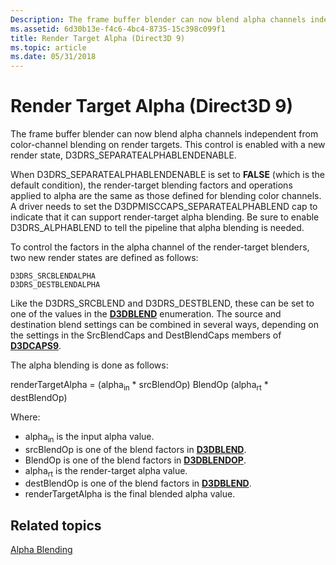 ```yaml
---
Description: The frame buffer blender can now blend alpha channels independent from color-channel blending on render targets. This control is enabled with a new render state, D3DRS\_SEPARATEALPHABLENDENABLE.
ms.assetid: 6d30b13e-f4c6-4bc4-8735-15c398c099f1
title: Render Target Alpha (Direct3D 9)
ms.topic: article
ms.date: 05/31/2018
---
```


# Render Target Alpha (Direct3D 9)

The frame buffer blender can now blend alpha channels independent from color-channel blending on render targets. This control is enabled with a new render state, D3DRS\_SEPARATEALPHABLENDENABLE.

When D3DRS\_SEPARATEALPHABLENDENABLE is set to **FALSE** (which is the default condition), the render-target blending factors and operations applied to alpha are the same as those defined for blending color channels. A driver needs to set the D3DPMISCCAPS\_SEPARATEALPHABLEND cap to indicate that it can support render-target alpha blending. Be sure to enable D3DRS\_ALPHABLEND to tell the pipeline that alpha blending is needed.

To control the factors in the alpha channel of the render-target blenders, two new render states are defined as follows:


```
D3DRS_SRCBLENDALPHA 
D3DRS_DESTBLENDALPHA 
```



Like the D3DRS\_SRCBLEND and D3DRS\_DESTBLEND, these can be set to one of the values in the [**D3DBLEND**](https://msdn.microsoft.com/en-us/library/Bb172508(v=VS.85).aspx) enumeration. The source and destination blend settings can be combined in several ways, depending on the settings in the SrcBlendCaps and DestBlendCaps members of [**D3DCAPS9**](/windows/desktop/api/D3D9Caps/ns-d3d9caps-d3dcaps9).

The alpha blending is done as follows:

renderTargetAlpha = (alpha<sub>in</sub> \* srcBlendOp) BlendOp (alpha<sub>rt</sub> \* destBlendOp)

Where:

-   alpha<sub>in</sub> is the input alpha value.
-   srcBlendOp is one of the blend factors in [**D3DBLEND**](https://msdn.microsoft.com/en-us/library/Bb172508(v=VS.85).aspx).
-   BlendOp is one of the blend factors in [**D3DBLENDOP**](https://msdn.microsoft.com/en-us/library/Bb172509(v=VS.85).aspx).
-   alpha<sub>rt</sub> is the render-target alpha value.
-   destBlendOp is one of the blend factors in [**D3DBLEND**](https://msdn.microsoft.com/en-us/library/Bb172508(v=VS.85).aspx).
-   renderTargetAlpha is the final blended alpha value.

## Related topics

<dl> <dt>

[Alpha Blending](alpha-blending.md)
</dt> </dl>

 

 



